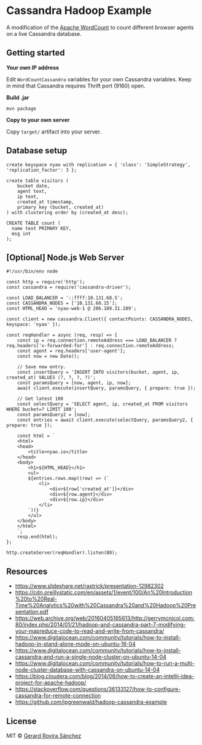 # Cassandra Hadoop Example

A modification of the [Apache WordCount](http://grepcode.com/file/repo1.maven.org/maven2/org.apache.hadoop/hadoop-mapreduce-examples/2.6.0/org/apache/hadoop/examples/WordCount.java) to count different browser agents on a live Cassandra database.

## Getting started

**Your own IP address**

Edit `WordCountCassandra` variables for your own Cassandra variables. Keep in mind that Cassandra requires Thrift port (9160) open.

**Build .jar**

```
mvn package
```

**Copy to your own server**

Copy `target/` artifact into your server.

## Database setup

```
create keyspace nyao with replication = { 'class': 'SimpleStrategy', 'replication_factor': 3 };

create table visitors (
	bucket date,
	agent text,
	ip text,
	created_at timestamp,
	primary key (bucket, created_at)
) with clustering order by (created_at desc);

CREATE TABLE count (
  name text PRIMARY KEY,
  msg int
);
```

## [Optional] Node.js Web Server

```
#!/usr/bin/env node

const http = require('http');
const cassandra = require('cassandra-driver');

const LOAD_BALANCER = '::ffff:10.131.68.5';
const CASSANDRA_NODES = ['10.131.68.15'];
const HTML_HEAD = 'nyao-web-1 @ 206.189.31.189';

const client = new cassandra.Client({ contactPoints: CASSANDRA_NODES, keyspace: 'nyao' }); 

const reqHandler = async (req, resp) => {
	const ip = req.connection.remoteAddress === LOAD_BALANCER ? req.headers['x-forwarded-for'] : req.connection.remoteAddress;
	const agent = req.headers['user-agent'];
	const now = new Date();

	// Save new entry.
	const insertQuery = 'INSERT INTO visitors(bucket, agent, ip, created_at) VALUES (?, ?, ?, ?)';
	const paramsQuery = [now, agent, ip, now];
	await client.execute(insertQuery, paramsQuery, { prepare: true });

	// Get latest 100
	const selectQuery = 'SELECT agent, ip, created_at FROM visitors WHERE bucket=? LIMIT 100';
	const paramsQuery2 = [now];
	const entries = await client.execute(selectQuery, paramsQuery2, { prepare: true });

	const html = `
	<html>
	<head>
		<title>nyao.io</title>
	</head>
	<body>
		<h1>${HTML_HEAD}</h1>
		<ul>
		${entries.rows.map((row) => (`
			<li>
				<div>${row['created_at']}</div>
				<div>${row.agent}</div>
				<div>${row.ip}</div>
			</li>
		`))}
		</ul>
	</body>
	</html>
	`;
	resp.end(html);
};

http.createServer(reqHandler).listen(80);
```

## Resources

- https://www.slideshare.net/rastrick/presentation-12982302 
- https://cdn.oreillystatic.com/en/assets/1/event/100/An%20Introduction%20to%20Real-Time%20Analytics%20with%20Cassandra%20and%20Hadoop%20Presentation.pdf
- https://web.archive.org/web/20160405165613/http://gerrymcnicol.com:80/index.php/2014/01/21/hadoop-and-cassandra-part-7-modifying-your-mapreduce-code-to-read-and-write-from-cassandra/ 
- https://www.digitalocean.com/community/tutorials/how-to-install-hadoop-in-stand-alone-mode-on-ubuntu-16-04
- https://www.digitalocean.com/community/tutorials/how-to-install-cassandra-and-run-a-single-node-cluster-on-ubuntu-14-04
- https://www.digitalocean.com/community/tutorials/how-to-run-a-multi-node-cluster-database-with-cassandra-on-ubuntu-14-04  
- https://blog.cloudera.com/blog/2014/06/how-to-create-an-intellij-idea-project-for-apache-hadoop/ 
- https://stackoverflow.com/questions/36133127/how-to-configure-cassandra-for-remote-connection   
- https://github.com/jpgreenwald/hadoop-cassandra-example

## License

MIT © [Gerard Rovira Sánchez](//zurfyx.com)
